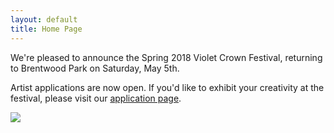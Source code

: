 ```yaml
---
layout: default
title: Home Page
---
```


We're pleased to announce the Spring 2018 Violet Crown Festival, returning to Brentwood Park on Saturday, May 5th.

Artist applications are now open.  If you'd like to exhibit your creativity at the festival, please visit our <a href="https://www.violetcrowncommunity.org/vcf_apply.html">application page</a>.

<img src="img/8240232214_509018f65e_b.jpg" class="img-responsive img-rounded">
